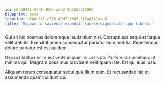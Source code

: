 ```yaml
---
id: c0da9481-5741-4695-ad32-8532dc26f069
blueprint: post
location: df64c171-c376-40d7-8665-216a4341eaeb
title: 'Magnam ab sapiente expedita facere dignissimos quo libero.'
---
```

Qui sit hic nostrum doloremque laudantium nisi. Corrupti eos sequi et itaque velit debitis. Exercitationem consequatur pariatur eum mollitia. Repellendus dolore pariatur est est quidem.

Necessitatibus enim aut unde aliquam in corrupti. Perferendis similique id minima qui. Magnam possimus provident velit quam iste. Est qui eius ipsa.

Aliquam rerum consequatur sequi quis illum eum. Et recusandae hic et assumenda quam incidunt qui.